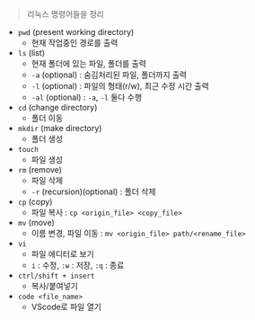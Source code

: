 
> 리눅스 명령어들을 정리

- `pwd` (present working directory)
    - 현재 작업중인 경로를 출력
- `ls` (list)
    - 현재 폴더에 있는 파일, 폴더를 출력
    - `-a` (optional) : 숨김처리된 파일, 폴더까지 출력
    - `-l` (optional) : 파일의 형태(r/w), 최근 수정 시간 출력
    - `-al` (optional) : `-a`, `-l` 둘다 수행
- `cd` (change directory)
    - 폴더 이동
- `mkdir` (make directory)
    - 폴더 생성
- `touch`
    - 파일 생성
- `rm` (remove)
    - 파일 삭제
    - `-r` (recursion)(optional) : 폴더 삭제
- `cp` (copy)
    - 파일 복사 : `cp <origin_file> <copy_file>`
- `mv` (move)
    - 이름 변경, 파일 이동 : `mv <origin_file> path/<rename_file>`
- `vi`
    - 파일 에디터로 보기
    - `i` : 수정, `:w` : 저장, `:q` : 종료
- `ctrl/shift + insert`
    - 복사/붙여넣기
- `code <file_name>`
    - VScode로 파일 열기
